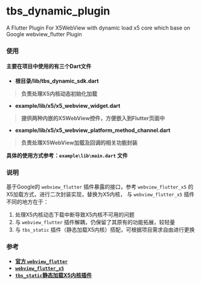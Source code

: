 # tbs_dynamic_plugin

A Flutter Plugin For X5WebView with dynamic load x5 core which base on Google webview_flutter Plugin

### 使用

#### 主要在项目中使用的有三个Dart文件

- **根目录/lib/tbs_dynamic_sdk.dart**
> **负责处理X5内核动态初始化加载**

- **example/lib/x5/x5_webview_widget.dart**
> **提供两种内嵌的X5WebView控件，方便嵌入到Flutter页面中**

- **example/lib/x5/x5_webview_platform_method_channel.dart**
> **负责处理X5WebView加载及回调的相关功能封装**

**具体的使用方式参考：`example\lib\main.dart` 文件**

### 说明

基于Google的 `webview_flutter` 插件暴露的接口，参考 `webview_flutter_x5` 的X5加载方式，进行二次封装实现，替换为X5内核，
与 `webview_flutter_x5` 插件不同的地方在于：

1. 处理X5内核动态下载中断导致X5内核不可用的问题
2. 与 `webview_flutter` 插件解耦，仍保留了其原有的功能拓展，较轻量
3. 与 `tbs_static` 插件（静态加载X5内核）搭配，可根据项目需求自由进行更换

### 参考

- **[官方 `webview_flutter`](https://github.com/flutter/plugins/tree/master/packages/webview_flutter)**
- **[`webview_flutter_x5`](https://github.com/buaashuai/plugins/tree/master/packages/webview_flutter)**
- **[`tbs_static`静态加载X5内核插件](https://github.com/isaxiong/tbs_static)**